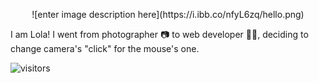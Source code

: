 <p align="center">
![enter image description here](https://i.ibb.co/nfyL6zq/hello.png)

I am Lola! I went from photographer 📷 to web developer 👩‍💻, deciding to change camera's "click" for the mouse's one.

![visitors](https://visitor-badge.glitch.me/badge?page_id=lolarufino&left_color=lightpink&right_color=gray)
</p>
  
